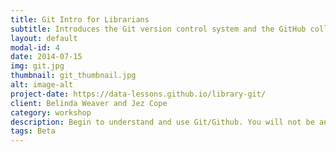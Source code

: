 ```yaml
---
title: Git Intro for Librarians
subtitle: Introduces the Git version control system and the GitHub collaboration tool.
layout: default
modal-id: 4
date: 2014-07-15
img: git.jpg
thumbnail: git_thumbnail.jpg
alt: image-alt
project-date: https://data-lessons.github.io/library-git/
client: Belinda Weaver and Jez Cope
category: workshop
description: Begin to understand and use Git/Github. You will not be an expert by the end of the class. You will probably not even feel very comfortable using Git. This is okay. We want to make a start but, as with any skill, using Git takes practice.
tags: Beta
---
```

